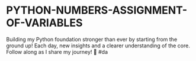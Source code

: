 # PYTHON-NUMBERS-ASSIGNMENT-OF-VARIABLES

Building my Python foundation stronger than ever by starting from the ground up! Each day, new insights and a clearer understanding of the core. Follow along as I share my journey! 🌟 
#da
